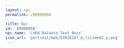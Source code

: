 ```yaml
---
layout: npc
permalink: /80000068

title: Npc
id: '80000068'
npc_name: 'LV68 Balance Test Boss'
icon_url: 'portrait/mob/02020107_m_lslime02_p.png'
---
```


